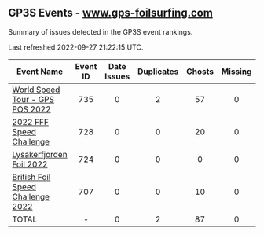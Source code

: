 ## GP3S Events - www.gps-foilsurfing.com

Summary of issues detected in the GP3S event rankings.

Last refreshed 2022-09-27 21:22:15 UTC.

| Event Name | Event ID | Date Issues | Duplicates | Ghosts | Missing | Incorrect | Actions |
| ---------- | :------: | :---------: | :--------: | :----: | :-----: | :-------: | :-----: |
| [World Speed Tour - GPS POS 2022](735.md) | 735 | 0 | 2 | 57 | 0 | 0 | 6 |
| [2022 FFF Speed Challenge](728.md) | 728 | 0 | 0 | 20 | 0 | 0 | 2 |
| [Lysakerfjorden Foil 2022](724.md) | 724 | 0 | 0 | 0 | 0 | 23 | 4 |
| [British Foil Speed Challenge 2022](707.md) | 707 | 0 | 0 | 10 | 0 | 16 | 3 |
| TOTAL | - | 0 | 2 | 87 | 0 | 39 | 15 |
